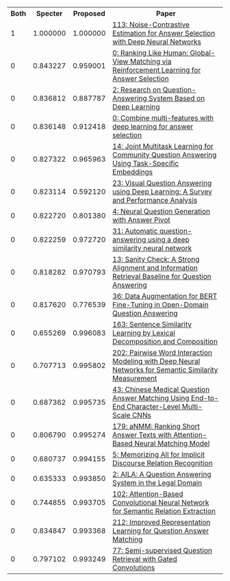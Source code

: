 <html><table><tr>
<th>Both</th>
<th>Specter</th>
<th>Proposed</th>
<th>Paper</th>
</tr>
<tr>
<td>1</td>
<td>1.000000</td>
<td>1.000000</td>
<td><a href="https://www.semanticscholar.org/paper/336ce21be76879f19c01b68726558269907ea02b">113: Noise-Contrastive Estimation for Answer Selection with Deep Neural Networks</a></td>
</tr>
<tr>
<td>0</td>
<td>0.843227</td>
<td>0.959001</td>
<td><a href="https://www.semanticscholar.org/paper/ea1d72edddf1c6a1718569b4e8f0b9ebc8687a76">0: Ranking Like Human: Global-View Matching via Reinforcement Learning for Answer Selection</a></td>
</tr>
<tr>
<td>0</td>
<td>0.836812</td>
<td>0.887787</td>
<td><a href="https://www.semanticscholar.org/paper/25cdfe5b5d1818b04a76aced4dca887955444451">2: Research on Question-Answering System Based on Deep Learning</a></td>
</tr>
<tr>
<td>0</td>
<td>0.836148</td>
<td>0.912418</td>
<td><a href="https://www.semanticscholar.org/paper/1f86551e2966618c5046bfd7ae5eea890f271db9">0: Combine multi-features with deep learning for answer selection</a></td>
</tr>
<tr>
<td>0</td>
<td>0.827322</td>
<td>0.965963</td>
<td><a href="https://www.semanticscholar.org/paper/1e5e874846f5c34fd0aff3df0b93d973c38afd71">14: Joint Multitask Learning for Community Question Answering Using Task-Specific Embeddings</a></td>
</tr>
<tr>
<td>0</td>
<td>0.823114</td>
<td>0.592120</td>
<td><a href="https://www.semanticscholar.org/paper/1a9de6d7ef12aa5c75a55b9088d8bf249674f20a">23: Visual Question Answering using Deep Learning: A Survey and Performance Analysis</a></td>
</tr>
<tr>
<td>0</td>
<td>0.822720</td>
<td>0.801380</td>
<td><a href="https://www.semanticscholar.org/paper/c9b2fa1542297d17776888249ff2ec7d7436ef50">4: Neural Question Generation with Answer Pivot</a></td>
</tr>
<tr>
<td>0</td>
<td>0.822259</td>
<td>0.972720</td>
<td><a href="https://www.semanticscholar.org/paper/975f1fc0ab58a05fa7a36387a32ffa4999759bc5">31: Automatic question-answering using a deep similarity neural network</a></td>
</tr>
<tr>
<td>0</td>
<td>0.818282</td>
<td>0.970793</td>
<td><a href="https://www.semanticscholar.org/paper/55cf323fa5effdd6626d4ed6f39cc1c126399f20">13: Sanity Check: A Strong Alignment and Information Retrieval Baseline for Question Answering</a></td>
</tr>
<tr>
<td>0</td>
<td>0.817620</td>
<td>0.776539</td>
<td><a href="https://www.semanticscholar.org/paper/f5eaf727b80240a13e9f631211c9ecec7e3b9feb">36: Data Augmentation for BERT Fine-Tuning in Open-Domain Question Answering</a></td>
</tr>
<tr>
<td>0</td>
<td>0.655269</td>
<td>0.996083</td>
<td><a href="https://www.semanticscholar.org/paper/e49500be3a48b5b34541c2e9d04ae689017362ec">163: Sentence Similarity Learning by Lexical Decomposition and Composition</a></td>
</tr>
<tr>
<td>0</td>
<td>0.707713</td>
<td>0.995802</td>
<td><a href="https://www.semanticscholar.org/paper/29006d8c9c2247fca4cd3a22822c2b042e85572d">202: Pairwise Word Interaction Modeling with Deep Neural Networks for Semantic Similarity Measurement</a></td>
</tr>
<tr>
<td>0</td>
<td>0.687362</td>
<td>0.995735</td>
<td><a href="https://www.semanticscholar.org/paper/96bc7e517759afa2972278ef206796154a295c98">43: Chinese Medical Question Answer Matching Using End-to-End Character-Level Multi-Scale CNNs</a></td>
</tr>
<tr>
<td>0</td>
<td>0.806790</td>
<td>0.995274</td>
<td><a href="https://www.semanticscholar.org/paper/364c1a3df58d87cb40ab33fdf3831cf2862f3570">179: aNMM: Ranking Short Answer Texts with Attention-Based Neural Matching Model</a></td>
</tr>
<tr>
<td>0</td>
<td>0.680737</td>
<td>0.994155</td>
<td><a href="https://www.semanticscholar.org/paper/5bcdd4b04aa37a1373fb163ec61079b4be09615c">5: Memorizing All for Implicit Discourse Relation Recognition</a></td>
</tr>
<tr>
<td>0</td>
<td>0.635333</td>
<td>0.993850</td>
<td><a href="https://www.semanticscholar.org/paper/159df03ffcd0d840ba937c78ad21e2d0ecc21b64">2: AILA: A Question Answering System in the Legal Domain</a></td>
</tr>
<tr>
<td>0</td>
<td>0.744855</td>
<td>0.993705</td>
<td><a href="https://www.semanticscholar.org/paper/c795c035d563231782711f931e264e629c52de44">102: Attention-Based Convolutional Neural Network for Semantic Relation Extraction</a></td>
</tr>
<tr>
<td>0</td>
<td>0.834847</td>
<td>0.993368</td>
<td><a href="https://www.semanticscholar.org/paper/1261fe9bfde319abcc5d011bc70f7e7547b5258f">212: Improved Representation Learning for Question Answer Matching</a></td>
</tr>
<tr>
<td>0</td>
<td>0.797102</td>
<td>0.993249</td>
<td><a href="https://www.semanticscholar.org/paper/f3399e9a516983e5f4c5a27abb8663aa1f745d74">77: Semi-supervised Question Retrieval with Gated Convolutions</a></td>
</tr>
</table></html>
